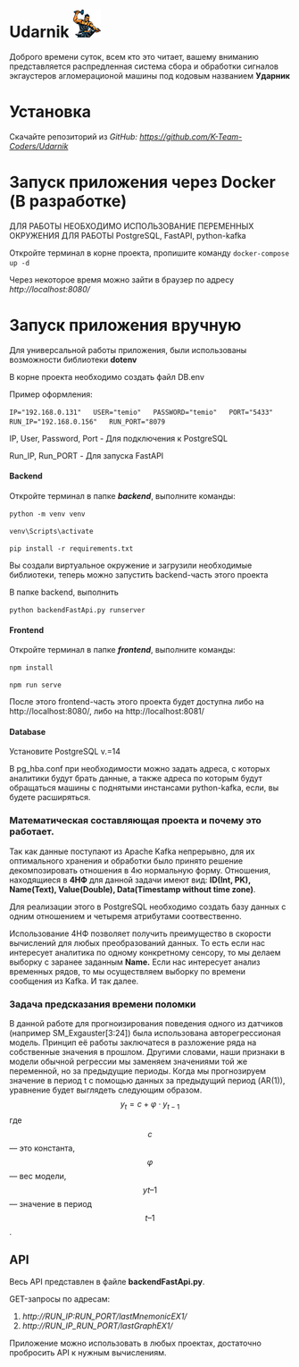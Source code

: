 # Udarnik ![Логотип проекта](/frontend/Udarnik.png)

Доброго времени суток, всем кто это читает, вашему вниманию представляется распредленная система сбора и обработки сигналов экгаустеров агломерационой машины под кодовым названием  **Ударник**

# Установка

Скачайте репозиторий из
*GitHub: https://github.com/K-Team-Coders/Udarnik*

# Запуск приложения через Docker (В разработке)

ДЛЯ РАБОТЫ НЕОБХОДИМО ИСПОЛЬЗОВАНИЕ ПЕРЕМЕННЫХ ОКРУЖЕНИЯ ДЛЯ РАБОТЫ PostgreSQL, FastAPI, python-kafka

Откройте терминал в корне проекта, пропишите команду `docker-compose up -d`

Через некоторое время можно зайти в браузер по адресу *http://localhost:8080/*

# Запуск приложения вручную

Для универсальной работы приложения, были использованы возможности библиотеки **dotenv**

В корне проекта необходимо создать файл DB.env

Пример оформления:

`IP="192.168.0.131"  
USER="temio"  
PASSWORD="temio"  
PORT="5433"  
RUN_IP="192.168.0.156"  
RUN_PORT="8079`

IP, User, Password, Port - Для подключения к PostgreSQL

Run_IP, Run_PORT - Для запуска FastAPI

#### Backend

Откройте терминал в папке ***backend***, выполните команды:

`python -m venv venv`

`venv\Scripts\activate`

`pip install -r requirements.txt`

Вы создали виртуальное окружение и загрузили необходимые библиотеки, теперь можно запустить backend-часть этого проекта

В папке backend, выполнить

`python backendFastApi.py runserver`

#### Frontend

Откройте терминал в папке ***frontend***, выполните команды:

`npm install`

`npm run serve`

После этого frontend-часть этого проекта будет доступна либо на http://localhost:8080/, либо на http://localhost:8081/

#### Database

Установите PostgreSQL v.=14

В pg_hba.conf при необходимости можно задать адреса, с которых аналитики будут брать данные, а также адреса по которым будут обращаться машины с поднятыми инстансами python-kafka, если, вы будете расширяться.

### Математическая составляющая проекта и почему это работает.

Так как данные поступают из Apache Kafka непрерывно, для их оптимального хранения и обработки было принято решение декомпозировать отношения в 4ю нормальную форму. Отношения, находящиеся в **4НФ** для данной задачи имеют вид:
**ID(Int, PK), Name(Text), Value(Double), Data(Timestamp without time zone)**.

Для реализации этого в PostgreSQL необходимо создать базу данных с одним отношением и четыремя атрибутами соотвественно.

Использование 4НФ позволяет получить преимущество в скорости вычислений для любых преобразований данных. То есть если нас интересует аналитика по одному конкретному сенсору, то мы делаем выборку с заранее заданным **Name.**
Если нас интересует анализ временных рядов, то мы осуществляем выборку по времени сообщения из Kafka.
И так далее.

### Задача предсказания времени поломки

В данной работе для прогноизирования поведения одного из датчиков (например SM_Exgauster[3:24]) была использована авторегрессионая модель. Принцип её работы заключатеся в разложение ряда на собственные значения в прошлом. Другими словами, наши признаки в модели обычной регрессии мы заменяем значениями той же переменной, но за предыдущие периоды.
Когда мы прогнозируем значение в период t с помощью данных за предыдущий период (AR(1)), уравнение будет выглядеть следующим образом.
$$y_t = c + \varphi  \cdot y_{t-1}$$
где $$c$$— это константа, $$\varphi$$ — вес модели, $$yt–1$$ — значение в период $$t – 1$$.

## API

Весь API представлен в файле **backendFastApi.py**.

GET-запросы по адресам:

1) *http://RUN_IP:RUN_PORT/lastMnemonicEX1/*
2) *http://RUN_IP_RUN_PORT/lastGraphEX1/*

Приложение можно использовать в любых проектах, достаточно пробросить API к нужным вычислениям.
